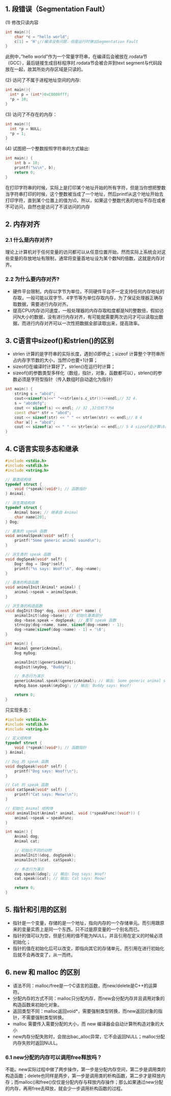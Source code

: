 ## 1. 段错误（Segmentation Fault）

(1) 修改只读内容

```c
int main(){
    char *c = "hello world";
    c[1] = 'H';//编译没有问题，但是运行时弹出Segmentation Fault
} 
```

此例中，”hello world”作为一个常量字符串，在编译后会被放在.rodata节（GCC），最后链接生成目标程序时.rodata节会被合并到text segment与代码段放在一起，故其所处内存区域是只读的。

(2) 访问了不属于进程地址空间的内存:

```c
int main(){
  int* p = (int*)0xC0000fff;
  *p = 10;
}
```

(3) 访问了不存在的内存：

```c
int main(){
  int *p = NULL;
  *p = 1;
}
```

(4) 试图把一个整数按照字符串的方式输出:

```c
int main() {
    int b = 10;
    printf("%s\n", b);
    return 0;
}　
```

在打印字符串的时候，实际上是打印某个地址开始的所有字符，但是当你想把整数当字符串打印的时候，这个整数被当成了一个地址，然后printf从这个地址开始去打印字符，直到某个位置上的值为\0。所以，如果这个整数代表的地址不存在或者不可访问，自然也是访问了不该访问的内存

## 2. 内存对齐
### 2.1 什么是内存对齐?
理论上计算机对于任何变量的访问都可以从任意位置开始，然而实际上系统会对这些变量的存放地址有限制，通常将变量首地址设为某个数N的倍数，这就是内存对齐。

### 2.2 为什么要内存对齐?
- 硬件平台限制，内存以字节为单位，不同硬件平台不一定支持任何内存地址的存取，一般可能以双字节、4字节等为单位存取内存，为了保证处理器正确存取数据，需要进行内存对齐。
- 提高CPU内存访问速度，一般处理器的内存存取粒度都是N的整数倍，假如访问N大小的数据，没有进行内存对齐，有可能就需要两次访问才可以读取出数据，而进行内存对齐可以一次性把数据全部读取出来，提高效率。
## 3. C语言中sizeof()和strlen()的区别
- strlen 计算的是字符串的实际长度，遇到\0即停止；sizeof 计算整个字符串所占内存字节数的大小，当然\0也要+1计算；
- sizeof()在编译时计算好了，strlen()在运行时计算；
- sizeof()的参数类型多样化（数组，指针，对象，函数都可以），strlen()的参数必须是字符型指针（传入数组时自动退化为指针）
```cpp
int main() {
	string s = "abcd";
	cout<<sizeof(s)<<" "<<strlen(s.c_str())<<endl;// 32 4，
	s = "abcdefg";
    cout << sizeof(s) << endl; // 32 ,32位机下为4
    const char* str = "abcd";
    cout << sizeof(str) << " " << strlen(str) << endl;// 8 4
    char a[] = "abcd";
    cout << sizeof(a) << " " << strlen(a) << endl;// 5 4 sizeof会计算\0的
}
```
## 4. C语言实现多态和继承
```c
#include <stdio.h>
#include <stdlib.h>
#include <string.h>

// 基类结构体
typedef struct {
    void (*speak)(void*); // 函数指针
} Animal;

// 派生类结构体
typedef struct {
    Animal base; // 继承自 Animal
    char name[20];
} Dog;

// 基类的 speak 函数
void animalSpeak(void* self) {
    printf("Some generic animal sound\n");
}

// 派生类的 speak 函数
void dogSpeak(void* self) {
    Dog* dog = (Dog*)self;
    printf("%s says: Woof!\n", dog->name);
}

// 基类的构造函数
void animalInit(Animal* animal) {
    animal->speak = animalSpeak;
}

// 派生类的构造函数
void dogInit(Dog* dog, const char* name) {
    animalInit(&dog->base); // 初始化基类部分
    dog->base.speak = dogSpeak; // 重写 speak 函数
    strncpy(dog->name, name, sizeof(dog->name) - 1);
    dog->name[sizeof(dog->name) - 1] = '\0';
}

int main() {
    Animal genericAnimal;
    Dog myDog;

    animalInit(&genericAnimal);
    dogInit(&myDog, "Buddy");

    // 多态行为演示
    genericAnimal.speak(&genericAnimal); // 输出: Some generic animal sound
    myDog.base.speak(&myDog); // 输出: Buddy says: Woof!

    return 0;
}
```

只实现多态：
```c
#include <stdio.h>
#include <stdlib.h>
#include <string.h>

// 定义结构体
typedef struct {
    void (*speak)(void*); // 函数指针
} Animal;

// Dog 的 speak 函数
void dogSpeak(void* self) {
    printf("Dog says: Woof!\n");
}

// Cat 的 speak 函数
void catSpeak(void* self) {
    printf("Cat says: Meow!\n");
}

// 初始化 Animal 结构体
void animalInit(Animal* animal, void (*speakFunc)(void*)) {
    animal->speak = speakFunc;
}

int main() {
    Animal dog;
    Animal cat;

    // 初始化不同的动物
    animalInit(&dog, dogSpeak);
    animalInit(&cat, catSpeak);

    // 多态行为演示
    dog.speak(&dog); // 输出: Dog says: Woof!
    cat.speak(&cat); // 输出: Cat says: Meow!

    return 0;
}
```
## 5. 指针和引用的区别
- 指针是一个变量，存储的是一个地址，指向内存的一个存储单元。而引用跟原来的变量实质上是同一个东西，只不过是原变量的一个别名而已。
- 指针的值可以为空，但是引用的值不能为NULL，并且引用在定义的时候必须初始化；
- 指针的值在初始化后可以改变，即指向其它的存储单元，而引用在进行初始化后就不会再改变了，从一而终。
## 6. new 和 malloc 的区别
- 语法不同：malloc/free是一个C语言的函数，而new/delete是C++的运算符。
- 分配内存的方式不同：malloc只分配内存，而new会分配内存并且调用对象的构造函数来初始化对象。
- 返回类型不同：malloc返回void*，需要强制类型转换，而new返回对象的指针，不需要强制类型转换。
- malloc 需要传入需要分配的大小，而 new 编译器会自动计算所构造对象的大小
- new内存分配失败时，会抛出bac_alloc异常，它不会返回NULL；malloc分配内存失败时返回NULL。

### 6.1 new分配的内存可以调用free释放吗？
不能。new实际过程中做了两步操作，第一步是分配内存空间，第二步是调用类的构造函数；delete也同样是两步，第一步是调用类的析构函数，第二步才是释放内存；而malloc()和free()仅仅是分配内存与释放内存操作；那么如果通过new分配的内存，再用free去释放，就会少一步调用析构函数的过程。